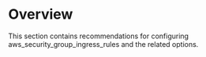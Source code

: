 # Overview 

This section contains recommendations for configuring aws_security_group_ingress_rules and the related options.